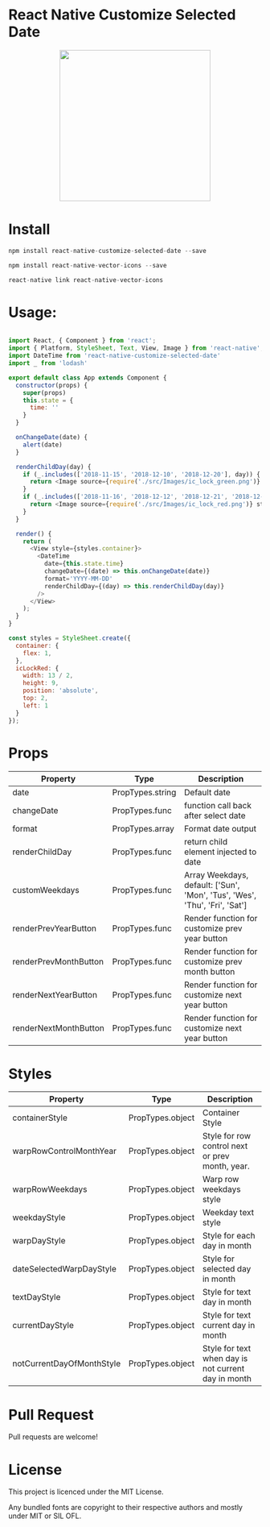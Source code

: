 # React Native Customize Selected Date

<p align="center">
  <img src="https://github.com/hungdev/react-native-customize-selected-date/blob/master/calendar.gif?raw=true" width=300/>
</p>

# Install

```js
npm install react-native-customize-selected-date --save

npm install react-native-vector-icons --save

react-native link react-native-vector-icons

```

# Usage:

```javascript

import React, { Component } from 'react';
import { Platform, StyleSheet, Text, View, Image } from 'react-native';
import DateTime from 'react-native-customize-selected-date'
import _ from 'lodash'

export default class App extends Component {
  constructor(props) {
    super(props)
    this.state = {
      time: ''
    }
  }

  onChangeDate(date) {
    alert(date)
  }

  renderChildDay(day) {
    if (_.includes(['2018-11-15', '2018-12-10', '2018-12-20'], day)) {
      return <Image source={require('./src/Images/ic_lock_green.png')} style={styles.icLockRed} />
    }
    if (_.includes(['2018-11-16', '2018-12-12', '2018-12-21', '2018-12-18'], day)) {
      return <Image source={require('./src/Images/ic_lock_red.png')} style={styles.icLockRed} />
    }
  }

  render() {
    return (
      <View style={styles.container}>
        <DateTime
          date={this.state.time}
          changeDate={(date) => this.onChangeDate(date)}
          format='YYYY-MM-DD'
          renderChildDay={(day) => this.renderChildDay(day)}
        />
      </View>
    );
  }
}

const styles = StyleSheet.create({
  container: {
    flex: 1,
  },
  icLockRed: {
    width: 13 / 2,
    height: 9,
    position: 'absolute',
    top: 2,
    left: 1
  }
});


```

# Props

Property | Type | Description
------------ | ------------- | -------------
date | PropTypes.string | Default date
changeDate | PropTypes.func | function call back after select date
format | PropTypes.array | Format date output
renderChildDay | PropTypes.func | return child element injected to date
customWeekdays | PropTypes.func | Array Weekdays, default: ['Sun', 'Mon', 'Tus', 'Wes', 'Thu', 'Fri', 'Sat']
renderPrevYearButton | PropTypes.func | Render function for customize prev year button
renderPrevMonthButton | PropTypes.func | Render function for customize prev month button
renderNextYearButton | PropTypes.func | Render function for customize next year button
renderNextMonthButton | PropTypes.func | Render function for customize next year button


# Styles

Property | Type | Description
------------ | ------------- | -------------
containerStyle | PropTypes.object | Container Style
warpRowControlMonthYear | PropTypes.object | Style for row control next or prev month, year.
warpRowWeekdays | PropTypes.object | Warp row weekdays style
weekdayStyle | PropTypes.object | Weekday text style
warpDayStyle | PropTypes.object | Style for each day in month
dateSelectedWarpDayStyle | PropTypes.object | Style for selected day in month
textDayStyle | PropTypes.object | Style for text day in month
currentDayStyle | PropTypes.object | Style for text current day in month
notCurrentDayOfMonthStyle | PropTypes.object | Style for text when day is not current day in month

# Pull Request

Pull requests are welcome!

# License

This project is licenced under the MIT License.

Any bundled fonts are copyright to their respective authors and mostly under MIT or SIL OFL.

